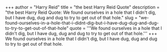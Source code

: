 +++
author = "Harry Reid"
title = "the best Harry Reid Quote"
description = "the best Harry Reid Quote: We found ourselves in a hole that I didn't dig, but I have dug, dug and dug to try to get out of that hole."
slug = "we-found-ourselves-in-a-hole-that-i-didnt-dig-but-i-have-dug-dug-and-dug-to-try-to-get-out-of-that-hole"
quote = '''We found ourselves in a hole that I didn't dig, but I have dug, dug and dug to try to get out of that hole.'''
+++
We found ourselves in a hole that I didn't dig, but I have dug, dug and dug to try to get out of that hole.
